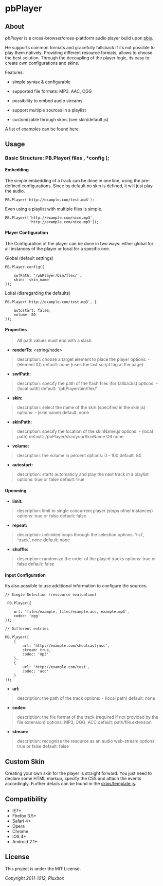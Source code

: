 pbPlayer
========

About
-----

*pbPlayer* is a cross-browser/cross-plattform audio player build upon [pbjs]([https://github.com/Saartje87/pbjs]).

He supports common formats and gracefully fallsback if its not possible to play them natively. Providing different resource formats, allows to choose the best solution. Through the decoupling of the player logic, its easy to create own configurations and skins.

Features:

- simple syntax & configurable

- supported file formats: MP3, AAC, OGG

- possibility to embed audio streams

- support multiple sources in a playlist

- customizable through skins (see skin/default.js)

A list of examples can be found [here](http://github.com/pluxbox/pbPlayer/index.html).


Usage
-----

### Basic Structure: PB.Player( files , *config );

#### Embedding

The simple embedding of a track can be done in one line, using the pre-defined configurations.
Since by default no skin is defined, it will just play the audio.

    PB.Player('http://example.com/test.mp3');

Even using a playlist with multiple files is simple.

    PB.Player(['http://example.com/nice.mp3',
			   'http://example.com/nice.mp3']);


#### Player Configuration

The Configuration of the player can be done in two ways: either global for all instances of the player or local for a specific one.

Global (default settings)

    PB.Player.config({

    	swfPath: '/pbPlayer/bin/flex/',
    	skin: 'skin_name'
    });


Lokal (disregarding the defaults)

    PB.Player('http://example.com/test.mp3', {

    	autostart: false,
        volume: 80
    });

#### Properties

> All path values must end with a slash.

- **renderTo:** <string/node>
> description: choose a target element to place the player
> options: - (element ID)
> default: none (uses the last script tag at the page)

- **swfPath:** <string>
> description: specify the path of the flash files (for fallbacks)
> options: - (local path)
> default: '/pbPlayer/bin/flex/'

- **skin:** <string>
> description: select the name of the skin (specified in the skin.js)
> options: - (skin name)
> default: none

- **skinPath:** <string>
> description: specify the location of the skinName.js
>  options:  - (local path)
>  default: /pbPlayer/skin/yourSkinName OR none

- **volume:** <number>
> description: the volume in percent
>  options: 0 - 100
>  default: 80

- **autostart:** <boolean>
> description: starts automaticly and play the next track in a playlist
> options: true or false
> default: true


#### Upcoming

- **limit:** <boolean>
> description: limit to single concurrent player (stops other instances)
>  options: true or false
>  default: false

- **repeat:** <string>
> description: unlimited loops through the selection
> options: 'list', 'track', none
> default: none

- **shuffle:** <boolean>
> description: randomize the order of the played tracks
> options: true or false
> default: false


#### Input Configuration

Its also possible to use additional information to configure the sources.

    // Single Selection (ressource evaluation)

     PB.Player({

        url: 'files/example, files/example.acc, example.mp3',
        codec: 'ogg'
    });

    // Different entries

    PB.Player([
        {
            url: 'http://example.com/shoutcast;nsc',
            stream: true,
    	    codec: 'mp3'
        },
        {
            url: 'http://example.com/test',
            codec: 'acc'
        }
    ]);

- **url:** <string>
> description: the path of the track
>  options: - (local path)
>  default: none

- **codec:** <string>
> description: the file format of the track (required if not provided by the file extension)
>  options: MP3, OGG, ACC
>  default: path/file.extension

- **stream:** <boolean>
> description: recognise the resource as an audio web-stream
>  options: true or false
>  default: false


Custom Skin
-----------

Creating your own skin for the player is straight forward. You just need to declare some HTML markup, specify the CSS and attach the events accordingly. Further details can be found in the [skins/template.js](http://github.com/pluxbox/pbPlayer/skins/test.js).


Compatibility
-------------

- IE7+
- Firefox 3.5+
- Safari 4+
- Opera
- Chrome
- IOS 4+
- Android 2.1+


License
-------
This project is under the MIT License.

*Copyright 2011-1012, Pluxbox*